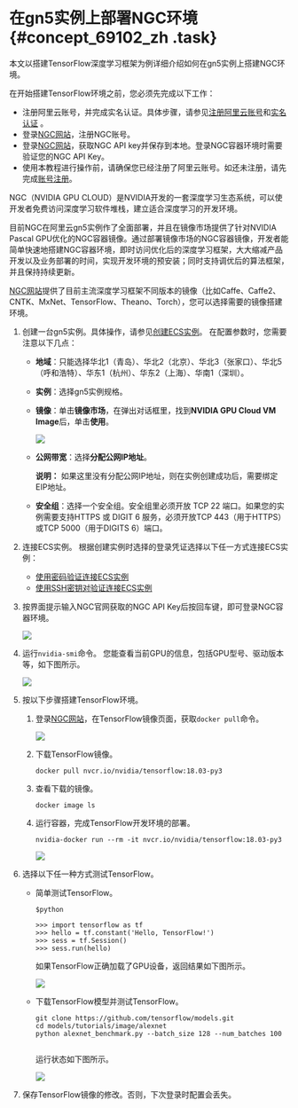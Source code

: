 # 在gn5实例上部署NGC环境 {#concept_69102_zh .task}

本文以搭建TensorFlow深度学习框架为例详细介绍如何在gn5实例上搭建NGC环境。

在开始搭建TensorFlow环境之前，您必须先完成以下工作：

-   注册阿里云账号，并完成实名认证。具体步骤，请参见[注册阿里云账号](../../../../../cn.zh-CN/.md#)和[实名认证](../../../../../cn.zh-CN/.md#) 。
-   登录[NGC网站](https://ngc.nvidia.com/signup/register)，注册NGC账号。
-   登录[NGC网站](https://ngc.nvidia.com/signin/email)，获取NGC API key并保存到本地。登录NGC容器环境时需要验证您的NGC API Key。
-   使用本教程进行操作前，请确保您已经注册了阿里云账号。如还未注册，请先完成[账号注册](https://account.aliyun.com/register/register.htm?)。

NGC（NVIDIA GPU CLOUD）是NVIDIA开发的一套深度学习生态系统，可以使开发者免费访问深度学习软件堆栈，建立适合深度学习的开发环境。

目前NGC在阿里云gn5实例作了全面部署，并且在镜像市场提供了针对NVIDIA Pascal GPU优化的NGC容器镜像。通过部署镜像市场的NGC容器镜像，开发者能简单快速地搭建NGC容器环境，即时访问优化后的深度学习框架，大大缩减产品开发以及业务部署的时间，实现开发环境的预安装；同时支持调优后的算法框架，并且保持持续更新。

[NGC网站](https://ngc.nvidia.com)提供了目前主流深度学习框架不同版本的镜像（比如Caffe、Caffe2、CNTK、MxNet、TensorFlow、Theano、Torch），您可以选择需要的镜像搭建环境。

1.  创建一台gn5实例。具体操作，请参见[创建ECS实例](../cn.zh-CN/个人版快速入门/创建ECS实例.md#)。 在配置参数时，您需要注意以下几点：
    -   **地域**：只能选择华北1（青岛）、华北2（北京）、华北3（张家口）、华北5（呼和浩特）、华东1（杭州）、华东2（上海）、华南1（深圳）。
    -   **实例**：选择gn5实例规格。
    -   **镜像**：单击**镜像市场**，在弹出对话框里，找到**NVIDIA GPU Cloud VM Image**后，单击**使用**。

        ![](http://docs-aliyun.cn-hangzhou.oss.aliyun-inc.com/assets/pic/69102/cn_zh/1522653649466/%E9%80%89%E6%8B%A9%E9%95%9C%E5%83%8F.png)

    -   **公网带宽**：选择**分配公网IP地址**。

        **说明：** 如果这里没有分配公网IP地址，则在实例创建成功后，需要绑定EIP地址。

    -   **安全组**：选择一个安全组。安全组里必须开放 TCP 22 端口。如果您的实例需要支持HTTPS 或 DIGIT 6 服务，必须开放TCP 443（用于HTTPS）或TCP 5000（用于DIGITS 6）端口。
2.  连接ECS实例。 根据创建实例时选择的登录凭证选择以下任一方式连接ECS实例：
    -   [使用密码验证连接ECS实例](../cn.zh-CN/实例/连接实例/连接Linux实例/使用用户名密码验证连接Linux实例.md#)
    -   [使用SSH密钥对验证连接ECS实例](../cn.zh-CN/实例/连接实例/连接Linux实例/使用SSH密钥对连接Linux实例.md#)
3.  按界面提示输入NGC官网获取的NGC API Key后按回车键，即可登录NGC容器环境。 

    ![](http://static-aliyun-doc.oss-cn-hangzhou.aliyuncs.com/assets/img/9837/156473326511904_zh-CN.png)

4.  运行`nvidia-smi`命令。 您能查看当前GPU的信息，包括GPU型号、驱动版本等，如下图所示。

    ![](http://static-aliyun-doc.oss-cn-hangzhou.aliyuncs.com/assets/img/9837/156473326611905_zh-CN.png)

5.  按以下步骤搭建TensorFlow环境。 
    1.  登录[NGC网站](https://ngc.nvidia.com/signin/email)，在TensorFlow镜像页面，获取`docker pull`命令。 

        ![](http://static-aliyun-doc.oss-cn-hangzhou.aliyuncs.com/assets/img/9837/156473326611906_zh-CN.png)

    2.  下载TensorFlow镜像。 

        ``` {#codeblock_vbu_n2d_uno .language-bash}
        docker pull nvcr.io/nvidia/tensorflow:18.03-py3                    
        ```

    3.  查看下载的镜像。 

        ``` {#codeblock_y3m_v3i_tev .language-bash}
        docker image ls                   
        ```

    4.  运行容器，完成TensorFlow开发环境的部署。 

        ``` {#codeblock_7qv_6n8_td0 .language-bash}
        nvidia-docker run --rm -it nvcr.io/nvidia/tensorflow:18.03-py3              
        ```

        ![](http://static-aliyun-doc.oss-cn-hangzhou.aliyuncs.com/assets/img/9837/156473326611907_zh-CN.png)

6.  选择以下任一种方式测试TensorFlow。 
    -   简单测试TensorFlow。

        ``` {#codeblock_28l_edd_gl0 .language-bash}
        $python
        ```

        ``` {#codeblock_o01_c2d_gbx .language-python}
        >>> import tensorflow as tf
        >>> hello = tf.constant('Hello, TensorFlow!')
        >>> sess = tf.Session()
        >>> sess.run(hello)
        ```

        如果TensorFlow正确加载了GPU设备，返回结果如下图所示。

        ![](http://static-aliyun-doc.oss-cn-hangzhou.aliyuncs.com/assets/img/9837/156473326611908_zh-CN.png)

    -   下载TensorFlow模型并测试TensorFlow。

        ``` {#codeblock_44c_ovd_qkk .language-bash}
        git clone https://github.com/tensorflow/models.git
        cd models/tutorials/image/alexnet
        python alexnet_benchmark.py --batch_size 128 --num_batches 100
        						
        ```

        运行状态如下图所示。

        ![](http://static-aliyun-doc.oss-cn-hangzhou.aliyuncs.com/assets/img/9837/156473326711909_zh-CN.png)

7.  保存TensorFlow镜像的修改。否则，下次登录时配置会丢失。

